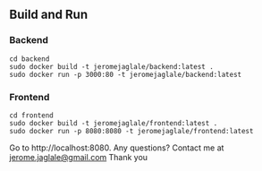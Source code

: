 ## Build and Run
### Backend
```
cd backend
sudo docker build -t jeromejaglale/backend:latest .
sudo docker run -p 3000:80 -t jeromejaglale/backend:latest
```

### Frontend
```
cd frontend
sudo docker build -t jeromejaglale/frontend:latest .
sudo docker run -p 8080:8080 -t jeromejaglale/frontend:latest
```
Go to http://localhost:8080.
Any questions? Contact me at jerome.jaglale@gmail.com
Thank you
